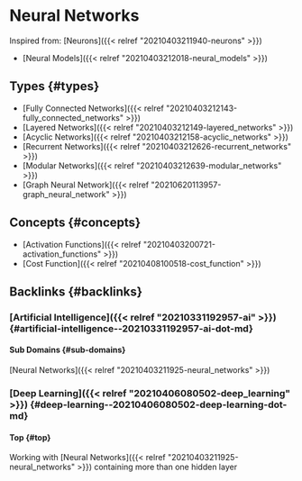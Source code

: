 # Neural Networks


Inspired from: [Neurons]({{< relref "20210403211940-neurons" >}})

-   [Neural Models]({{< relref "20210403212018-neural_models" >}})


## Types {#types}

-   [Fully Connected Networks]({{< relref "20210403212143-fully_connected_networks" >}})
-   [Layered Networks]({{< relref "20210403212149-layered_networks" >}})
-   [Acyclic Networks]({{< relref "20210403212158-acyclic_networks" >}})
-   [Recurrent Networks]({{< relref "20210403212626-recurrent_networks" >}})
-   [Modular Networks]({{< relref "20210403212639-modular_networks" >}})
-   [Graph Neural Network]({{< relref "20210620113957-graph_neural_network" >}})


## Concepts {#concepts}

-   [Activation Functions]({{< relref "20210403200721-activation_functions" >}})
-   [Cost Function]({{< relref "20210408100518-cost_function" >}})


## Backlinks {#backlinks}


### [Artificial Intelligence]({{< relref "20210331192957-ai" >}}) {#artificial-intelligence--20210331192957-ai-dot-md}


#### Sub Domains {#sub-domains}

[Neural Networks]({{< relref "20210403211925-neural_networks" >}})


### [Deep Learning]({{< relref "20210406080502-deep_learning" >}}) {#deep-learning--20210406080502-deep-learning-dot-md}


#### Top {#top}

Working with [Neural Networks]({{< relref "20210403211925-neural_networks" >}}) containing more than one hidden layer
